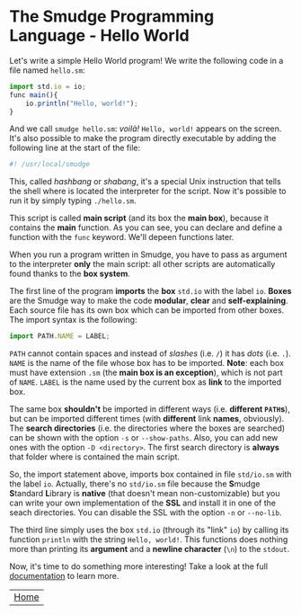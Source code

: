 # The Smudge Programming Language - Hello World

Let's write a simple Hello World program!
We write the following code in a file named `hello.sm`:
```js
import std.io = io;
func main(){
    io.println("Hello, world!");
}
```
And we call `smudge hello.sm`: *voilà!* `Hello, world!` appears on the screen.
It's also possible to make the program directly executable by adding the
following line at the start of the file:
```js
#! /usr/local/smudge
```
This, called *hashbang* or *shabang*, it's a special Unix instruction that
tells the shell where is located the interpreter for the script.
Now it's possible to run it by simply typing `./hello.sm`.

This script is called **main script** (and its box the **main box**), because
it contains the **main** function.
As you can see, you can declare and define a function with the `func` keyword.
We'll depeen functions later.

When you run a program written in Smudge, you have to pass as argument to the
interpreter **only** the main script:
all other scripts are automatically found thanks to the **box system**.

The first line of the program **imports** the **box** `std.io` with the label
`io`.
**Boxes** are the Smudge way to make the code **modular**, **clear** and
**self-explaining**.
Each source file has its own box which can be imported from other boxes.
The import syntax is the following:
```js
import PATH.NAME = LABEL;
```
`PATH` cannot contain spaces and instead of *slashes* (i.e. `/`) it has
*dots* (i.e. `.`).
`NAME` is the name of the file whose box has to be imported. **Note**: each box
must have extension `.sm` (the **main box is an exception**), which is not part
of `NAME`.
`LABEL` is the name used by the current box as **link** to the imported box.

The same box **shouldn't** be imported in different ways (i.e. **different
`PATH`s**), but can be imported different times (with **different** link
**names**, obviously).
The **search directories** (i.e. the directories where the boxes are searched)
can be shown with the option `-s` or `--show-paths`.
Also, you can add new ones with the option `-D <directory>`. The first search
directory is **always** that folder where is contained the main script.

So, the import statement above, imports box contained in file `std/io.sm` with
the label `io`. Actually, there's no `std/io.sm` file because the **S**mudge
**S**tandard **L**ibrary is **native** (that doesn't mean non-customizable) but
you can write your own implementation of the **SSL** and install it in one of
the seach directories. You can disable the SSL with the option `-n` or
`--no-lib`.

The third line simply uses the box `std.io` (through its "link" `io`) by
calling its function `println` with the string `Hello, world!`. This functions
does nothing more than printing its **argument** and a **newline character**
(`\n`) to the `stdout`.

Now, it's time to do something more interesting!
Take a look at the full [documentation](https://smudgelang.github.io/smudge/)
to learn more.

||
|:---:|
| [Home](https://smudgelang.github.io/smudge/) |
